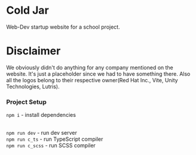 # Cold Jar
Web-Dev startup website for a school project.

# Disclaimer
We obviously didn't do anything for any company mentioned on the website. It's just a placeholder since we had to have something there. Also all the logos belong to their respective owner(Red Hat Inc., Vite, Unity Technologies, Lutris).


### Project Setup
`npm i` - install dependencies

<br>`npm run dev` - run dev server
<br>`npm run c_ts` - run TypeScript compiler
<br>`npm run c_scss` - run SCSS compiler